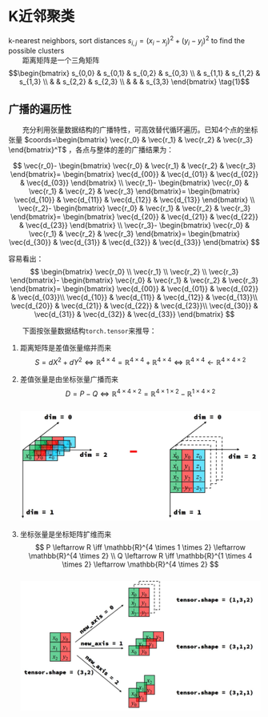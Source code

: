 # K近邻聚类  
k-nearest neighbors, sort distances $s_{i,j}=(x_i-x_j)^2+(y_i-y_j)^2$ to find the possible clusters   
&emsp;&emsp;距离矩阵是一个三角矩阵
$$\begin{bmatrix}
s_{0,0} & s_{0,1} & s_{0,2} & s_{0,3} \\
        & s_{1,1} & s_{1,2} & s_{1,3} \\
        &         & s_{2,2} & s_{2,3} \\
        &         &         & s_{3,3}
\end{bmatrix} \tag{1}$$  

## 广播的遍历性   
&emsp;&emsp;充分利用张量数据结构的广播特性，可高效替代循环遍历。已知4个点的坐标张量 $coords=\begin{bmatrix} \vec{r_0} & \vec{r_1} & \vec{r_2} & \vec{r_3}  \end{bmatrix}^T$  ，各点与整体的差的广播结果为：

$$
\vec{r_0}-
\begin{bmatrix} 
\vec{r_0} & \vec{r_1} & \vec{r_2} & \vec{r_3}  
\end{bmatrix}=
\begin{bmatrix} 
\vec{d_{00}} & \vec{d_{01}} & \vec{d_{02}} & \vec{d_{03}}
\end{bmatrix} 
\\
\vec{r_1}-
\begin{bmatrix} 
\vec{r_0} & \vec{r_1} & \vec{r_2} & \vec{r_3}  
\end{bmatrix}=
\begin{bmatrix} 
\vec{d_{10}} & \vec{d_{11}} & \vec{d_{12}} & \vec{d_{13}}
\end{bmatrix}
\\
\vec{r_2}-
\begin{bmatrix} 
\vec{r_0} & \vec{r_1} & \vec{r_2} & \vec{r_3}  
\end{bmatrix}=
\begin{bmatrix} 
\vec{d_{20}} & \vec{d_{21}} & \vec{d_{22}} & \vec{d_{23}}
\end{bmatrix}
\\
\vec{r_3}-
\begin{bmatrix} 
\vec{r_0} & \vec{r_1} & \vec{r_2} & \vec{r_3}  
\end{bmatrix}=
\begin{bmatrix} 
\vec{d_{30}} & \vec{d_{31}} & \vec{d_{32}} & \vec{d_{33}}
\end{bmatrix}
$$  


容易看出： 
$$
\begin{bmatrix} 
\vec{r_0} \\ \vec{r_1} \\ \vec{r_2} \\ \vec{r_3}  
\end{bmatrix}-
\begin{bmatrix} 
\vec{r_0} & \vec{r_1} & \vec{r_2} & \vec{r_3}  
\end{bmatrix}=
\begin{bmatrix} 
\vec{d_{00}} & \vec{d_{01}} & \vec{d_{02}} & \vec{d_{03}}\\
\vec{d_{10}} & \vec{d_{11}} & \vec{d_{12}} & \vec{d_{13}}\\
\vec{d_{20}} & \vec{d_{21}} & \vec{d_{22}} & \vec{d_{23}}\\
\vec{d_{30}} & \vec{d_{31}} & \vec{d_{32}} & \vec{d_{33}}
\end{bmatrix}
$$
 
&emsp;&emsp;下面按张量数据结构```torch.tensor```来推导：  

1. 距离矩阵是差值张量缩并而来 
$$
S=dX^2+dY^2 \iff \mathbb{R}^{4 \times 4}=\mathbb{R}^{4 \times 4}+\mathbb{R}^{4 \times 4} \iff \mathbb{R}^{4 \times 4} \leftarrow \mathbb{R}^{4 \times 4 \times 2}
$$  
2. 差值张量是由坐标张量广播而来  
$$
D=P-Q \iff \mathbb{R}^{4 \times 4 \times 2}=\mathbb{R}^{4 \times 1 \times 2}-\mathbb{R}^{1 \times 4 \times 2}
$$    
![p1](pic/broadcasting_minus.jpg)  

3. 坐标张量是坐标矩阵扩维而来
$$
P \leftarrow R \iff \mathbb{R}^{4 \times 1 \times 2} \leftarrow \mathbb{R}^{4 \times 2} \\
Q \leftarrow R \iff \mathbb{R}^{1 \times 4 \times 2} \leftarrow \mathbb{R}^{4 \times 2} 
$$  
![p2](pic/unsqueeze_newaxis.jpg)